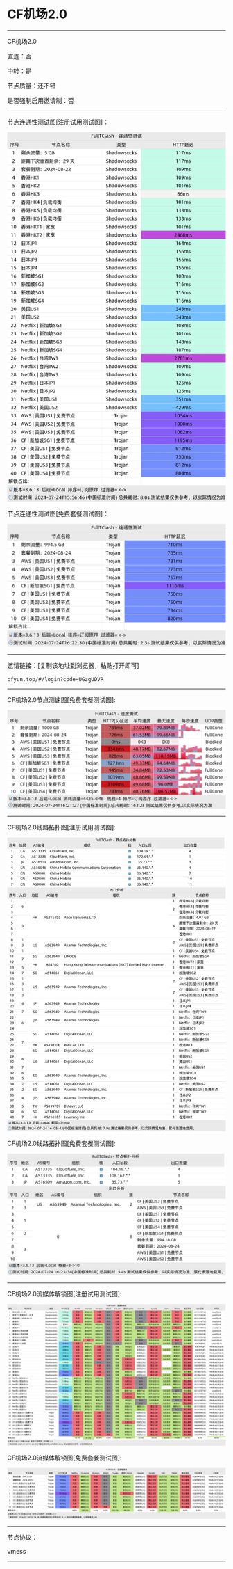 # CF机场2.0

-------------------------

CF机场2.0

直连：否

中转：是

节点质量：还不错

是否强制启用邀请制：否

-------------------------

节点连通性测试图[注册试用测试图]：

![image](/img/9.png)

节点连通性测试图[免费套餐测试图]：

![image](/img/10.png)

-------------------------

邀请链接：[复制该地址到浏览器，粘贴打开即可]

    cfyun.top/#/login?code=UGzgUDVR

-------------------------

CF机场2.0节点测速图[免费套餐测试图]:

![image](/img/12.png)

-------------------------

CF机场2.0线路拓扑图[注册试用测试图]:

![image](/img/13.png)

CF机场2.0线路拓扑图[免费套餐测试图]:

![image](/img/14.png)

-------------------------

CF机场2.0流媒体解锁图[注册试用测试图]:

![image](/img/15.png)

CF机场2.0流媒体解锁图[免费套餐测试图]:

![image](/img/16.png)

-------------------------

节点协议：

vmess

-------------------------
